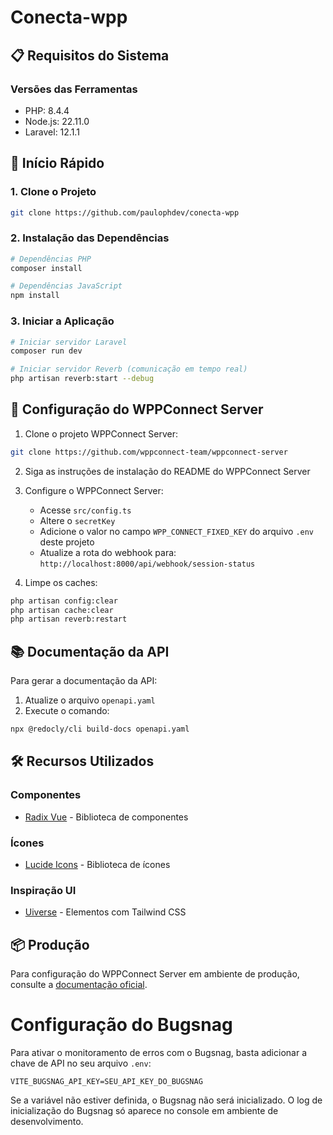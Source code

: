 # Conecta-wpp

## 📋 Requisitos do Sistema

### Versões das Ferramentas
- PHP: 8.4.4
- Node.js: 22.11.0
- Laravel: 12.1.1

## 🚀 Início Rápido

### 1. Clone o Projeto
```bash
git clone https://github.com/paulophdev/conecta-wpp
```

### 2. Instalação das Dependências
```bash
# Dependências PHP
composer install

# Dependências JavaScript
npm install
```

### 3. Iniciar a Aplicação
```bash
# Iniciar servidor Laravel
composer run dev

# Iniciar servidor Reverb (comunicação em tempo real)
php artisan reverb:start --debug
```

## 🔧 Configuração do WPPConnect Server

1. Clone o projeto WPPConnect Server:
```bash
git clone https://github.com/wppconnect-team/wppconnect-server
```

2. Siga as instruções de instalação do README do WPPConnect Server

3. Configure o WPPConnect Server:
   - Acesse `src/config.ts`
   - Altere o `secretKey`
   - Adicione o valor no campo `WPP_CONNECT_FIXED_KEY` do arquivo `.env` deste projeto
   - Atualize a rota do webhook para: `http://localhost:8000/api/webhook/session-status`

4. Limpe os caches:
```bash
php artisan config:clear
php artisan cache:clear
php artisan reverb:restart
```

## 📚 Documentação da API

Para gerar a documentação da API:
1. Atualize o arquivo `openapi.yaml`
2. Execute o comando:
```bash
npx @redocly/cli build-docs openapi.yaml
```

## 🛠️ Recursos Utilizados

### Componentes
- [Radix Vue](https://www.radix-vue.com) - Biblioteca de componentes

### Ícones
- [Lucide Icons](https://lucide.dev/icons) - Biblioteca de ícones

### Inspiração UI
- [Uiverse](https://uiverse.io/elements) - Elementos com Tailwind CSS

## 📦 Produção

Para configuração do WPPConnect Server em ambiente de produção, consulte a [documentação oficial](https://wppconnect.io/pt-BR/docs/projects/wppserver/configuration).

# Configuração do Bugsnag

Para ativar o monitoramento de erros com o Bugsnag, basta adicionar a chave de API no seu arquivo `.env`:

```
VITE_BUGSNAG_API_KEY=SEU_API_KEY_DO_BUGSNAG
```

Se a variável não estiver definida, o Bugsnag não será inicializado. O log de inicialização do Bugsnag só aparece no console em ambiente de desenvolvimento.